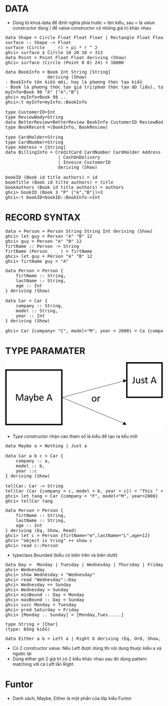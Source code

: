 # DATA
- Dùng từ khoá data để định nghĩa phía trước = tên kiểu, sau = là value constructor dùng | để value constructor có những giá trị khác nhau

<pre>
data Shape = Circle Float Float Float | Rectangle Float Float Float Float deriving (Show)
surface :: Shape -> Float
surface (Circle _ _ r) = pi * r ^ 2
ghci> surface $ Circle 10 20 10 = 313
data Point = Point Float Float deriving (Show)
ghci> surface (Circle (Point 0 0) 24) = 10000
</pre>

<pre>
data BookInfo = Book Int String [String]
                deriving (Show)
- BookInfo tên kiểu mới, hay là phương thức tạo kiểu
- Book là phương thức tạo giá trị(phươ thức tạo dữ liệu), tạo một giá trị của kiểu BookInfo   
myInfo=Book 98 "A" ["A","B"]
ghci> myInfo=Book 98 ..
ghci>:t myInfo=myInfo::BookInfo      

type CustomerID=Int
type ReviewBody=String
data BetterReview=BetterReview BookInfo CustomerID ReviewBody
type BookRecord =(BookInfo, BookReview)

type CardHolder=String
type CardNumber=String
type Address = [String]
data BillingInfo = CreditCard CardNumber CardHolder Address
                    | CashOnDelivery
                    | Invoice CustomerID
                    deriving (Show)

bookID (Book id title authors) = id
bookTitle (Book id tilte authors) = title
bookAuthors (Book id title authors) = authors
ghci> bookID (Book 3 "P" ["A","B"])=3
ghci>:t bookID=bookID::BookInfo->Int
</pre>

# RECORD SYNTAX
<pre>
data = Person = Person String String Int deriving (Show)
ghci> let guy = Person "A" "B" 12
ghci> guy = Person "A" "B" 12
firtName :: Person -> String
firtName (Person _ _ ) = firtName
ghci> let guy = Person "A" "B" 12
ghci> firtName guy = "A"
</pre>

<pre>
data Person = Person {
    firtName :: String,
    lastName :: String,
    age :: Int
} deriving (Show)

data Car = Car {
    company :: String,
    model :: String,
    year :: Int
} deriving (Show)

ghci> Car {company= "C", model="M", year = 2000} = Ca {company= "C", model="M", year = 2000} 
</pre>

# TYPE PARAMATER
![](/app/Data/image/9-2.png)

- Type constructor nhận vào tham số là kiểu để tạo ra kểu mới

<pre>
data Maybe a = Nothing | Just a

data Car a b c = Car {
    company :: a,
    model :: b,
    year ::c
} deriving (Show)

tellCar: Car -> String
tellCar (Car {company = c, model = b, year = c}) = "This " ++ a ++ " " ++ b ++ "in " ++ show c
ghci> let tang = Car {company = "F", model="M", year=2000}
ghci> tellCar tang 
</pre>

<pre>
data Person = Person {
    firtName :: String,
    lastName :: String,
    age :: Int
} deriving (Eq, Show, Read)
ghci> let c = Person {firtName="m",lastName="L",age=12}
ghci> "object is tring" ++ show c
ghci> read c::Person
</pre>

- typeclass Bounded (kiểu có biên trên và biên dưới)
<pre>
data Day =  Monday | Tuesday | Wednesday | Thursday | Friday | Saturday | Sunday deriving (Eq, Ord, Show, Read, Bounded, Enum)
ghci> Wednesday
ghci> show Wednesday = "Wednesday"
ghci> read "Wednesday"::Day
ghci> Wednesday == Sunday
ghci> Wednesday > Sunday
ghci> minBound :: Day = Monday
ghci> maxBound :: Day = Sunday
ghci> succ Monday = Tuesday
ghci> pred Saturday = Friday
ghci> [Monday .. Sunday] = [Monday,Tues.....]
</pre>

<pre>
type String = [Char]
(type: Đồng kiểu)
</pre>
<pre>
data Either a b = Left a | Right b deriving (Eq, Ord, Show, Read)
</pre>
- Có 2 constructor value. Nếu Left được dùng thì nội dung thuộc kiểu a và ngược lại
- Dùng either gói 2 giá trị có 2 kiểu khác nhau sau đó dùng pattern matching với cả Left lẫn Right

# Funtor
- Danh sách, Maybe, Either là một phần của lớp kiểu Funtor

